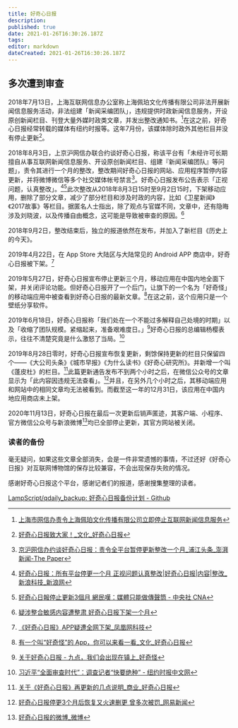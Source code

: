 ```yaml
---
title: 好奇心日报
description: 
published: true
date: 2021-01-26T16:30:26.187Z
tags: 
editor: markdown
dateCreated: 2021-01-26T16:30:26.187Z
---
```


## 多次遭到审查

2018年7月13日，上海互联网信息办公室称上海佩珀文化传播有限公司非法开展新闻信息服务活动，非法组建「新闻采编团队」，违规提供时政新闻信息服务，开设原创新闻栏目、刊登大量外媒时政类文章，并发出整改通知书。[^qdaily_b1]在这之前，好奇心日报经常转载的媒体有纽约时报等。这年7月份，该媒体除时政外其他栏目并没有停止更新[^qdaily_rl1]。

[^qdaily_b1]: [上海市网信办责令上海佩珀文化传播有限公司立即停止互联网新闻信息服务](https://archive.is/xpW9L "https://mp.weixin.qq.com/s?__biz=MzI1MDE2OTEyNQ==&mid=2651495213&idx=1&sn=ea530bbcb39c565418a687ff92ec3d57")

[^qdaily_rl1]: [好奇心日报致大家！_文化_好奇心日报](https://web.archive.org/web/20190904115252/http://www.qdaily.com/articles/55224.html)

2018年8月3日，上京沪网信办联合约谈好奇心日报，称该平台有「未经许可长期擅自从事互联网新闻信息服务、开设原创新闻栏目、组建『新闻采编团队』等问题」，责令其进行一个月的整改，整改期间好奇心日报的网站、应用程序暂停内容更新，并将微博微信等多个社交媒体帐号禁言[^qdaily_b2]。好奇心日报发布公告表示「正视问题，认真整改」。[^qdaily_rl2][^qdaily_rl2_1]此次整改从2018年8月3日15时至9月2日15时，下架移动应用，删除了部分文章，减少了部分栏目和涉及时政的内容，比如《卫星新闻》《2017故事》等栏目。据匿名人士指出，除了观点与官媒不同，文章中，还有隐晦涉及刘晓波，以及传播自由概念，这可能是导致被审查的原因。[^qdaily_rl2_a]

[^qdaily_b2]: [京沪网信办约谈好奇心日报：责令全平台暂停更新整改一个月_浦江头条_澎湃新闻-The Paper](https://web.archive.org/web/20210126153946/https://www.thepaper.cn/newsDetail_forward_2317650)

[^qdaily_rl2]: [好奇心日报：所有平台停更一个月 正视问题认真整改|好奇心日报|内容|整改_新浪科技_新浪网](https://web.archive.org/web/20190405132233/http://tech.sina.com.cn/i/2018-08-03/doc-ihhehtqh4353630.shtml)

[^qdaily_rl2_1]: [好奇心日報停止更新3個月 網民嘆：媒體只能做傳聲筒 - 中央社 CNA](https://web.archive.org/web/20200105081504/https://www.cna.com.tw/news/acn/201905280143.aspx)

[^qdaily_rl2_a]: [疑涉整合敏感内容遭整肃 好奇心日报下架一个月](https://web.archive.org/web/20180805113901/https://www.rfa.org/cantonese/news/media-08042018095021.html)

2018年9月2日，整改结束后，独立的报道依然在发布，并加入了新栏目《历史上的今天》。

2019年4月22日，在 App Store 大陆区与大陆常见的 Android APP 商店中，好奇心日报被下架。[^qdaily_d]

[^qdaily_d]: [《好奇心日报》APP疑遭全网下架_凤凰网科技](https://web.archive.org/web/20190830102043/http://tech.ifeng.com/a/20190422/45563204_0.shtml)

2019年5月27日，好奇心日报宣布停止更新三个月，移动应用在中国内地全面下架，并关闭评论功能。但好奇心日报开了一个后门，让旗下的一个名为「好奇怪」的移动端应用中被查看到好奇心日报的最新文章。[^qdaily_bd]在这之前，这个应用只是一个壁纸分享软件。

[^qdaily_bd]: [有一个叫“好奇怪”的 App，你可以来看一看_文化_好奇心日报](https://web.archive.org/web/20200222171606/http://www.qdaily.com/articles/64091.html)

2019年6月18日，好奇心日报称「我们处在一个不能过多解释自己处境的时期」以及「收缩了团队规模。紧缩起来，准备艰难度日。」[^qdaily_618]好奇心日报的总编辑杨樱表示，往往不清楚究竟是什么激怒了当局。[^qdaily_715]

[^qdaily_618]: [关于好奇心日报 - 九点，我们会出现在镇上_好奇怪](https://web.archive.org/web/20190620192428/http://notch.qdaily.com:80/mobile/posts/5059.html)

[^qdaily_715]: [习近平“全面审查时代”：调查记者“快要绝种” - 纽约时报中文网](https://web.archive.org/web/20210125042411/https://cn.nytimes.com/china/20190715/china-journalists-crackdown/)

2019年8月28日零时，好奇心日报宣布恢复更新，剩馀保持更新的栏目只保留四个——《大公司头条》《城市早报》《为什么读书》《好奇心研究所》。并新增一个叫《蓬皮杜》的栏目。[^qdaily_80_d]此篇更新通告发布不到两个小时之后，在微信公众号的文章显示为「此内容因违规无法查看」。[^qdaily_80_c]并且，在另外几个小时之后，其移动端应用和网站中的相同文章均无法被看到。而截至这一年的12月31日，该应用在中国内地应用商店未上架。

[^qdaily_80_d]: [关于《好奇心日报》再更新的几点说明_商业_好奇心日报](https://web.archive.org/web/20190828023629/https://www.qdaily.com/articles/64113.html)

[^qdaily_80_c]: [好奇心日报停更3个月后恢复又火速删更 曾多次被罚_网易新闻](https://web.archive.org/web/20190913012919/https://news.163.com/19/0828/18/ENMG8F4B0001875P.html)

2020年11月13日，好奇心日报在最后一次更新后销声匿迹，其客户端、小程序、官方微信公众号与新浪微博[^qdaily_weibo]均已全部停止更新，其官方网站被关闭。

[^qdaily_weibo]: [好奇心日报的微博_微博](https://archive.is/yW0qM "https://weibo.com/qdaily")

### 读者的备份

毫无疑问，如果这些文章全部消失，会是一件非常遗憾的事情，不过还好《好奇心日报》对互联网博物馆的保存比较兼容，不会出现保存失败的情况。

感谢好奇心日报这个平台，感谢记者们的报道，感谢搜集整理的读者。

[LampScript/qdaily_backup: 好奇心日报备份计划 - Github](https://github.com/LampScript/qdaily_backup)
